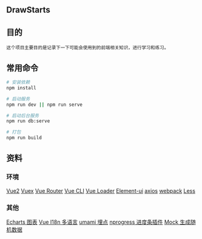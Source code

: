 ## DrawStarts

## 目的
    这个项目主要目的是记录下一下可能会使用到的前端相关知识，进行学习和练习。

## 常用命令

``` bash
# 安装依赖
npm install

# 启动服务
npm run dev || npm run serve

# 启动后台服务
npm run db:serve

# 打包
npm run build

```

## 资料

### 环境
[Vue2](https://cn.vuejs.org/)
[Vuex](https://vuex.vuejs.org/zh/)
[Vue Router](https://router.vuejs.org/zh/)
[Vue CLI](https://cli.vuejs.org/zh/)
[Vue Loader](https://vue-loader.vuejs.org/zh/)
[Element-ui](https://element.eleme.cn/#/zh-CN)
[axios](http://axios-js.com/)
[webpack](https://www.webpackjs.com/guides/installation/)
[Less](http://lesscss.cn/)

### 其他

[Echarts 图表](https://echarts.apache.org/zh/index.html)
[Vue I18n 多语言](https://kazupon.github.io/vue-i18n/zh/introduction.html)
[umami 埋点](https://umami.is/docs/features)
[nprogress 进度条插件](https://madewith.cn/23)
[Mock 生成随机数据](http://mockjs.com/)
